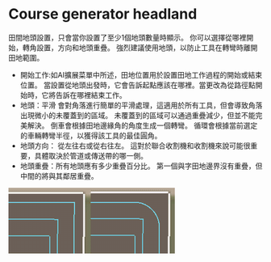 # Course generator headland


田間地頭設置，只會當你設置了至少1個地頭數量時顯示。
你可以選擇從哪裡開始，轉角設置，方向和地頭重疊。
強烈建議使用地頭，以防止工具在轉彎時離開田地範圍。



- 開始工作:如AI擴展菜單中所述，田地位置用於設置田地工作過程的開始或結束位置。
當設置從地頭出發時，它會告訴起點應該在哪裡。當更改為從路徑點開始時，它將告訴在哪裡結束工作。
- 地頭：平滑 會對角落進行簡單的平滑處理，這適用於所有工具，但會導致角落出現微小的未覆蓋到的區域。 
未覆蓋到的區域可以通過重疊減少，但並不能完美解決。  倒車會根據田地邊緣角的角度生成一個轉彎。 
循環會根據當前選定的車輛轉彎半徑，以獲得該工具的最佳圓角。 
- 地頭方向： 從左往右或從右往左。 這對於聯合收割機和收割機來說可能很重要，具體取決於管道或傳送帶的哪一側。 
- 地頭重疊：所有地頭應有多少重疊百分比。 第一個與字田地邊界沒有重疊，但中間的將與其鄰居重疊。


![Image](https://raw.githubusercontent.com/Jan2903/CourseplayHelp/refs/heads/main/translation_data/sharproundcorner_0_0_330_130.png)

